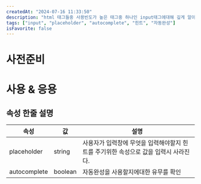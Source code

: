 ```yaml
---
createdAt: "2024-07-16 11:33:50"
description: "html 태그들중 사용빈도가 높은 태그중 하나인 input태그에대해 깊게 알아보기"
tags: ["input", "placeholder", "autocomplete", "힌트", "자동완성"]
isFavorite: false
---
```


# 사전준비

# 사용 & 응용

## 속성 한줄 설명

| 속성         | 값      | 설명                                                                                 |
| ------------ | ------- | ------------------------------------------------------------------------------------ |
| placeholder  | string  | 사용자가 입력창에 무엇을 입력해야할지 힌트를 주기위한 속성으로 값을 입력시 사라진다. |
| autocomplete | boolean | 자동완성을 사용할지에대한 유무를 확인                                                |

